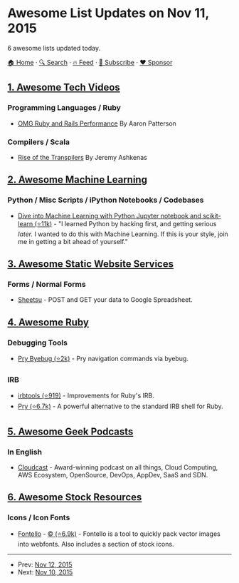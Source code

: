 # Awesome List Updates on Nov 11, 2015

6 awesome lists updated today.

[🏠 Home](/README.md) · [🔍 Search](https://www.trackawesomelist.com/search/) · [🔥 Feed](https://www.trackawesomelist.com/rss.xml) · [📮 Subscribe](https://trackawesomelist.us17.list-manage.com/subscribe?u=d2f0117aa829c83a63ec63c2f&id=36a103854c) · [❤️  Sponsor](https://github.com/sponsors/theowenyoung)



## [1. Awesome Tech Videos](/content/lucasviola/awesome-tech-videos/README.md)

### Programming Languages / Ruby

*   [OMG Ruby and Rails Performance](https://www.youtube.com/watch?v=JMGmaRZtgM8) By Aaron Patterson

### Compilers / Scala

*   [Rise of the Transpilers](https://www.youtube.com/watch?v=DspYurD75Ns) By Jeremy Ashkenas

## [2. Awesome Machine Learning](/content/josephmisiti/awesome-machine-learning/README.md)

### Python / Misc Scripts / iPython Notebooks / Codebases

*   [Dive into Machine Learning  with Python Jupyter notebook and scikit-learn (⭐11k)](https://github.com/hangtwenty/dive-into-machine-learning) - "I learned Python by hacking first, and getting serious *later.* I wanted to do this with Machine Learning. If this is your style, join me in getting a bit ahead of yourself."

## [3. Awesome Static Website Services](/content/agarrharr/awesome-static-website-services/README.md)

### Forms / Normal Forms

*   [Sheetsu](https://sheetsu.com/) - POST and GET your data to Google Spreadsheet.

## [4. Awesome Ruby](/content/markets/awesome-ruby/README.md)

### Debugging Tools

*   [Pry Byebug (⭐2k)](https://github.com/deivid-rodriguez/pry-byebug) - Pry navigation commands via byebug.

### IRB

*   [irbtools (⭐919)](https://github.com/janlelis/irbtools) - Improvements for Ruby's IRB.
*   [Pry (⭐6.7k)](https://github.com/pry/pry) - A powerful alternative to the standard IRB shell for Ruby.

## [5. Awesome Geek Podcasts](/content/ayr-ton/awesome-geek-podcasts/README.md)

### In English

*   [Cloudcast](http://www.thecloudcast.net/) - Award-winning podcast on all things, Cloud Computing, AWS Ecosystem, OpenSource, DevOps, AppDev, SaaS and SDN.

## [6. Awesome Stock Resources](/content/neutraltone/awesome-stock-resources/README.md)

### Icons / Icon Fonts

*   [Fontello](http://fontello.com/) - [:copyright: (⭐6.9k)](https://github.com/fontello/fontello/wiki/What-about-license%3F) - Fontello is a tool to quickly pack vector images into webfonts. Also includes a section of stock icons.

---

- Prev: [Nov 12, 2015](/content/2015/11/12/README.md)
- Next: [Nov 10, 2015](/content/2015/11/10/README.md)